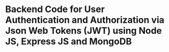 
# Backend Code for User Authentication and Authorization via Json Web Tokens (JWT) using Node JS, Express JS and MongoDB 
